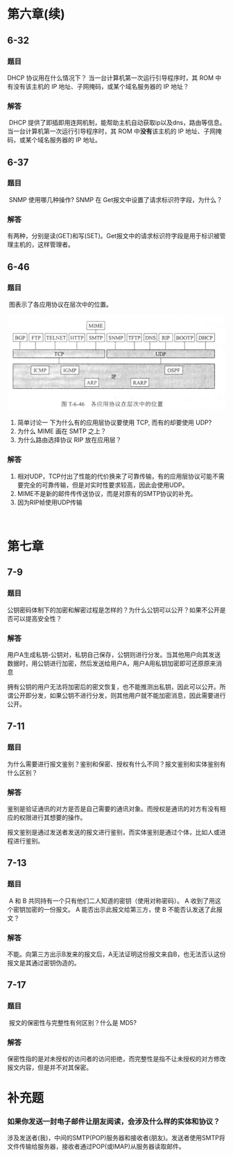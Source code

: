 # 第六章(续)

## 6-32

### 题目

 DHCP 协议用在什么情况下？ 当一台计算机第一次运行引导程序时，其 ROM 中有没有该主机的 IP 地址、子网掩码，或某个域名服务器的 IP 地址？ 

### 解答

​	 DHCP 提供了即插即用连网机制，能帮助主机自动获取ip以及dns，路由等信息。当一台计算机第一次运行引导程序时，其 ROM 中**没有**该主机的 IP 地址、子网掩码，或某个域名服务器的 IP 地址。

## 6-37

### 题目

​	 SNMP 使用哪几种操作? SNMP 在 Get报文中设置了请求标识符字段，为什么？ 

### 解答

​	有两种，分别是读(GET)和写(SET)。Get报文中的请求标识符字段是用于标识被管理主机的，这样管理者。

## 6-46

### 题目

​	 图表示了各应用协议在层次中的位置。 

![image-20191213152346041](作业七.assets/image-20191213152346041.png)

1. 简单讨论一 下为什么有的应用层协议要使用 TCP, 而有的却要使用 UDP? 
2. 为什么 MIME 画在 SMTP 之上？ 
3. 为什么路由选择协议 RIP 放在应用层？

### 解答

1. 相对UDP，TCP付出了性能的代价换来了可靠传输，有的应用层协议可能不需要完全的可靠传输，但是对实时性要求较高，因此会使用UDP。
2. MIME不是新的邮件传传送协议，而是对原有的SMTP协议的补充。
3. 因为RIP帧使用UDP传输

​	

# 第七章

## 7-9

### 题目

​	 公钥密码体制下的加密和解密过程是怎样的？为什么公钥可以公开？如果不公开是否可以提高安全性？ 

### 解答

​	用户A生成私钥-公钥对，私钥自己保存，公钥则进行分发。当其他用户向其发送数据时，用公钥进行加密，然后发送给用户A，用户A用私钥加密即可还原原来消息

​	拥有公钥的用户无法将加密后的密文恢复，也不能推测出私钥，因此可以公开。所谓公开即分发，如果公钥不进行分发，则其他用户就不能加密消息，因此需要进行公开。

## 7-11

### 题目

​	 为什么需要进行报文鉴别？鉴别和保密、授权有什么不同？报文鉴别和实体鉴别有什么区别？ 

### 解答

​	鉴别是验证通讯的对方是否是自己需要的通讯对象。而授权是通讯的对方有没有相应的权限进行其想要的操作。

​	报文鉴别是通过发送者发送的报文进行鉴别，而实体鉴别是通过个体，比如人或进程进行鉴别。

## 7-13

### 题目

​	 A 和 B 共同持有一个只有他们二人知道的密钥（使用对称密码）。 A 收到了用这个密钥加密的一份报文。 A 能否出示此报文给第三方，使 B 不能否认发送了此报文？ 

### 解答

​	不能。向第三方出示B发来的报文后，A无法证明这份报文来自B，也无法否认这份报文是其通过密钥伪造的。

## 7-17

### 题目

​	 报文的保密性与完整性有何区别？什么是 MD5? 

### 解答

​	保密性指的是对未授权的访问者的访问拒绝，而完整性是指不让未授权的对方修改报文内容，但是并不对其保密。

# 补充题

### 如果你发送一封电子邮件让朋友阅读，会涉及什么样的实体和协议？ 

​	涉及发送者(我)，中间的SMTP(POP)服务器和接收者(朋友)。发送者使用SMTP将文件传输给服务器，接收者通过POP(或IMAP)从服务器读取邮件。